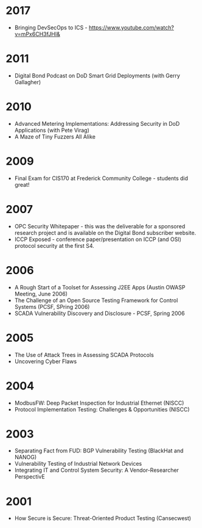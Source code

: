 # 2017

- Bringing DevSecOps to ICS - https://www.youtube.com/watch?v=mPx6CH3fJHI&


# 2011
- Digital Bond Podcast on DoD Smart Grid Deployments (with Gerry Gallagher) 


# 2010
- Advanced Metering Implementations: Addressing Security in DoD Applications (with Pete Virag)
- A Maze of Tiny Fuzzers All Alike

# 2009
- Final Exam for CIS170 at Frederick Community College - students did great!

# 2007

- OPC Security Whitepaper - this was the deliverable for a sponsored research project and is available on the Digital Bond subscriber website.
- ICCP Exposed - conference paper/presentation on ICCP (and OSI) protocol security at the first S4.


# 2006

- A Rough Start of a Toolset for Assessing J2EE Apps (Austin OWASP Meeting, June 2006)
- The Challenge of an Open Source Testing Framework for Control Systems (PCSF, SPring 2006)
- SCADA Vulnerability Discovery and Disclosure - PCSF, Spring 2006

# 2005

- The Use of Attack Trees in Assessing SCADA Protocols
- Uncovering Cyber Flaws

# 2004
- ModbusFW: Deep Packet Inspection for Industrial Ethernet (NISCC) 
- Protocol Implementation Testing: Challenges & Opportunities (NISCC)

# 2003
- Separating Fact from FUD: BGP Vulnerability Testing (BlackHat and NANOG)
- Vulnerability Testing of Industrial Network Devices
- Integrating IT and Control System Security: A Vendor-Researcher PerspectivE

# 2001
- How Secure is Secure: Threat-Oriented Product Testing (Cansecwest)
